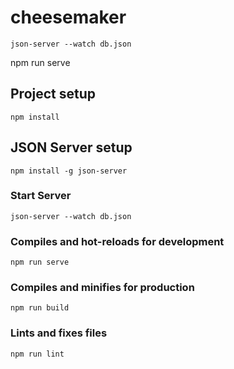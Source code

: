 # cheesemaker
```
json-server --watch db.json 
```
npm run serve

## Project setup
```
npm install
```
## JSON Server setup
```
npm install -g json-server

```
### Start Server
```
json-server --watch db.json 
```
### Compiles and hot-reloads for development
```
npm run serve
```

### Compiles and minifies for production
```
npm run build
```

### Lints and fixes files
```
npm run lint
```
